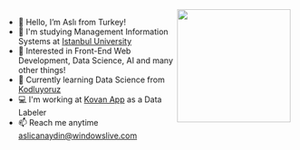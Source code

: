 <img align='right' src='https://github.com/aslicanaydin/aslicanaydin/assets/146888286/2b0cb692-f303-4b42-88b3-fe80a76d50e3)' width="200">

<!--About Me-->
- 👋 Hello, I’m Aslı from Turkey!
- 📖 I'm studying Management Information Systems at [Istanbul University](https://www.istanbul.edu.tr/tr/_) 
- 👀 Interested in Front-End Web Development, Data Science, AI and many other things!
- 🌱 Currently learning Data Science from [Kodluyoruz](https://kodluyoruz.org/)
- 💻 I'm working at [Kovan App](https://kovan.app/) as a Data Labeler 
- 📫 Reach me anytime aslicanaydin@windowslive.com
<!--About me-->
